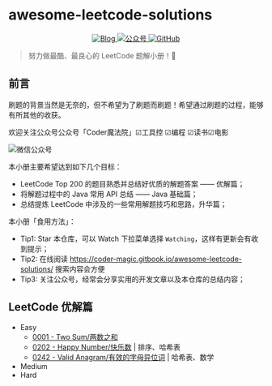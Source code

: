 # awesome-leetcode-solutions

<!-- 徽章（Badge） -->
<p align="center">
  <a href="https://michael728.github.io/">
    <img src="https://img.shields.io/badge/%E5%8D%9A%E5%AE%A2-Blog-brightgreen" alt="Blog">
  </a>
  <a href="#公众号">
    <img src="https://img.shields.io/badge/%E5%85%AC%E4%BC%97%E5%8F%B7-Coder%E9%AD%94%E6%B3%95%E9%99%A2-blue" alt="公众号">
  </a>
  <a href="#">
    <img alt="GitHub" src="https://img.shields.io/github/license/awesome-wiki/awesome-wiki-bookmarks">
  </a>
</p>

> 努力做最酷、最良心的 LeetCode 题解小册！🚀

## 前言

刷题的背景当然是无奈的，但不希望为了刷题而刷题！希望通过刷题的过程，能够有所其他的收获。

欢迎关注公众号公众号「Coder魔法院」☑工具控 ☑编程 ☑读书☑电影

![微信公众号](images/0000-media/coder-magic-public.png)

本小册主要希望达到如下几个目标：
- LeetCode Top 200 的题目熟悉并总结好优质的解题答案 —— 优解篇；
- 将解题过程中的 Java 常用 API 总结 —— Java 基础篇；
- 总结提炼 LeetCode 中涉及的一些常用解题技巧和思路，升华篇；

本小册「食用方法」：
- Tip1: Star 本仓库，可以 Watch 下拉菜单选择 `Watching`，这样有更新会有收到提示；
- Tip2: 在线阅读 https://coder-magic.gitbook.io/awesome-leetcode-solutions/ 搜索内容会方便
- Tip3: 关注公众号，经常会分享实用的开发文章以及本仓库的总结内容；

## LeetCode 优解篇

* Easy
    * [0001 - Two Sum/两数之和](solutions/0001-TwoSum/README.md)
    * [0202 - Happy Number/快乐数](solutions/0202-HappyNumber/README.md) | 排序、哈希表
    * [0242 - Valid Anagram/有效的字母异位词](solutions/0242-ValidAnagram/README.md) | 哈希表、数学
* Medium
* Hard
